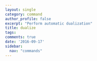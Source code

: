 ```yaml
---
layout: single
category: command
author_profile: false
excerpt: "Perform automatic dualization"
title: dualize
tags:
comments: true
date: '2016-09-17'
sidebar:
  nav: "commands"
---
```

